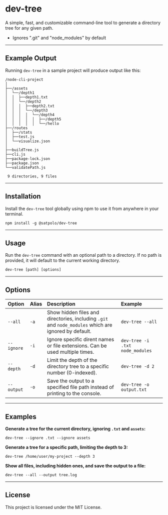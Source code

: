 # dev-tree

A simple, fast, and customizable command-line tool to generate a directory tree for any given path. 
- Ignores ".git" and "node_modules" by default

---
## Example Output

Running `dev-tree` in a sample project will produce output like this:

```
/node-cli-project
│
├──/assets
│  └──/depth1
│  │  ├──depth1.txt
│  │  └──/depth2
│  │  │  ├──depth2.txt
│  │  │  └──/depth3
│  │  │  │  └──/depth4
│  │  │  │  │  ├──/depth5
│  │  │  │  │  └──/hello
├──/routes
│  ├──/stats
│  ├──test.js
│  └──visualize.json
│
├──buildTree.js
├──cli.js
├──package-lock.json
├──package.json
└──validatePath.js

 9 directories, 9 files
```

---


## Installation

Install the `dev-tree` tool globally using npm to use it from anywhere in your terminal.

```
npm install -g @satpolo/dev-tree
```

---


## Usage

Run the `dev-tree` command with an optional path to a directory. If no path is provided, it will default to the current working directory.

```
dev-tree [path] [options]
```

---

## Options


| Option | Alias | Description | Example |
| :--- | :--- | :--- | :--- |
| `--all` | `-a` | Show hidden files and directories, including `.git` and `node_modules` which are ignored by default. | `dev-tree --all` |
| `--ignore` | `-i` | Ignore specific dirent names or file extensions. Can be used multiple times. | `dev-tree -i .txt node_modules` |
| `--depth` | `-d` | Limit the depth of the directory tree to a specific number (0-indexed). | `dev-tree -d 2` |
| `--output` | `-o` | Save the output to a specified file path instead of printing to the console. | `dev-tree -o output.txt` |


---


## Examples

**Generate a tree for the current directory, ignoring `.txt` and `assets`:**

```
dev-tree --ignore .txt --ignore assets
```

**Generate a tree for a specific path, limiting the depth to 3:**

```
dev-tree /home/user/my-project --depth 3
```

**Show all files, including hidden ones, and save the output to a file:**

```
dev-tree --all --output tree.log
```

---


## License

This project is licensed under the MIT License.
